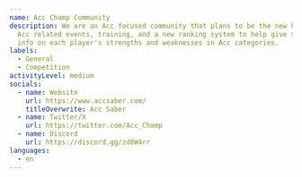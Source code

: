 ```yaml
---
name: Acc Champ Community
description: We are an Acc focused community that plans to be the new hub for
  Acc related events, training, and a new ranking system to help give specific
  info on each player's strengths and weaknesses in Acc categories.
labels:
  - General
  - Competition
activityLevel: medium
socials:
  - name: Website
    url: https://www.accsaber.com/
    titleOverwrite: Acc Saber
  - name: Twitter/X
    url: https://twitter.com/Acc_Champ
  - name: Discord
    url: https://discord.gg/zd8W4rr
languages:
  - en
---
```

